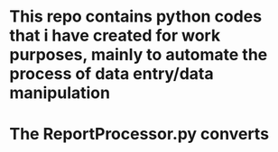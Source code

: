 # This repo contains python codes that i have created for work purposes, mainly to automate the process of data entry/data manipulation
# The ReportProcessor.py converts
